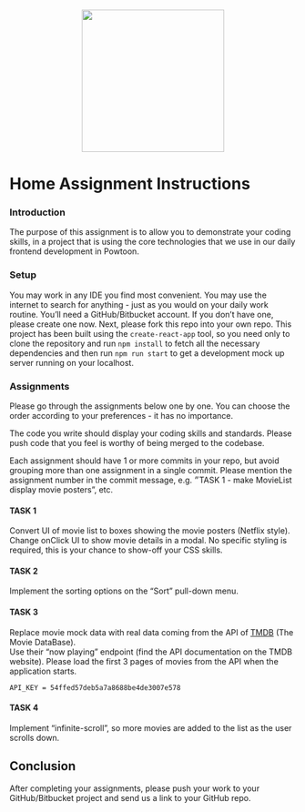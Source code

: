 <br/>
<p align="center">
  <img src="https://upload.wikimedia.org/wikipedia/commons/thumb/7/71/Powtoon_logologiFooter_logo.svg/1200px-Powtoon_logologiFooter_logo.svg.png" width="250px" />
</p>

# Home Assignment Instructions

### Introduction
The purpose of this assignment is to allow you to demonstrate your coding skills, in a project that is using the core technologies that we use in our daily frontend development in Powtoon.

### Setup
You may work in any IDE you find most convenient.
You may use the internet to search for anything - just as you would on your daily work routine.
You’ll need a GitHub/Bitbucket account. If you don’t have one, please create one now.
Next, please fork this repo into your own repo.
This project has been built using the `create-react-app` tool, so you need only to clone the repository and run `npm install` to fetch all the necessary dependencies and then run `npm run start` to get a development mock up server running on your localhost.

### Assignments
Please go through the assignments below one by one. You can choose the order according to your preferences - it has no importance.

The code you write should display your coding skills and standards. Please push code that you feel is worthy of being merged to the codebase.

Each assignment should have 1 or more commits in your repo, but avoid grouping more than one assignment in a single commit. Please mention the assignment number in the commit message, e.g. ״TASK 1 - make MovieList display movie posters”, etc.

#### TASK 1
Convert UI of movie list to boxes showing the movie posters (Netflix style). Change onClick UI to show movie details in a modal.
No specific styling is required, this is your chance to show-off your CSS skills.

#### TASK 2
Implement the sorting options on the “Sort” pull-down menu.

#### TASK 3

Replace movie mock data with real data coming from the API of [TMDB](https://www.themoviedb.org/) (The Movie DataBase).  
Use their “now playing” endpoint (find the API documentation on the TMDB website).
Please load the first 3 pages of movies from the API when the application starts.

`API_KEY = 54ffed57deb5a7a8688be4de3007e578`

#### TASK 4

Implement “infinite-scroll”, so more movies are added to the list as the user scrolls down.

## Conclusion

After completing your assignments, please push your work to your GitHub/Bitbucket project and send us a link to your GitHub repo.
